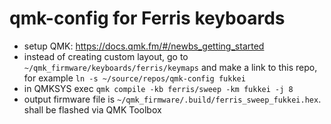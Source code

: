 # qmk-config for Ferris keyboards

- setup QMK: https://docs.qmk.fm/#/newbs_getting_started
- instead of creating custom layout, go to `~/qmk_firmware/keyboards/ferris/keymaps` and make a link to this repo, for example `ln -s ~/source/repos/qmk-config fukkei`
- in QMKSYS exec `qmk compile -kb ferris/sweep -km fukkei -j 8`
- output firmware file is `~/qmk_firmware/.build/ferris_sweep_fukkei.hex`. shall be flashed via QMK Toolbox

